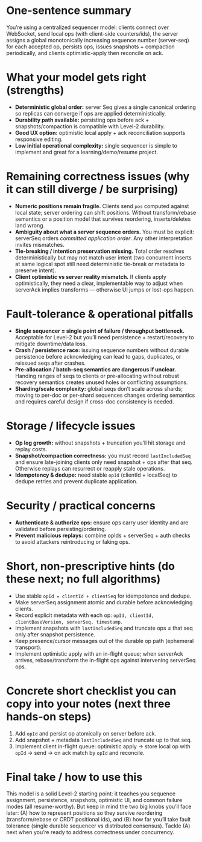 # One-sentence summary

You’re using a centralized sequencer model: clients connect over WebSocket, send local ops (with client-side counters/ids), the server assigns a global monotonically increasing sequence number (server-seq) for each accepted op, persists ops, issues snapshots + compaction periodically, and clients optimistic-apply then reconcile on ack.

# What your model gets right (strengths)

* **Deterministic global order:** server Seq gives a single canonical ordering so replicas can converge if ops are applied deterministically.
* **Durability path available:** persisting ops before ack + snapshots/compaction is compatible with Level-2 durability.
* **Good UX option:** optimistic local apply + ack reconciliation supports responsive editing.
* **Low initial operational complexity:** single sequencer is simple to implement and great for a learning/demo/resume project.

# Remaining correctness issues (why it can still diverge / be surprising)

* **Numeric positions remain fragile.** Clients send `pos` computed against local state; server ordering can shift positions. Without transform/rebase semantics or a position model that survives reordering, inserts/deletes land wrong.
* **Ambiguity about what a server sequence orders.** You must be explicit: serverSeq orders *committed application order*. Any other interpretation invites mismatches.
* **Tie-breaking / intention preservation missing.** Total order resolves deterministically but may not match user intent (two concurrent inserts at same logical spot still need deterministic tie-break or metadata to preserve intent).
* **Client optimistic vs server reality mismatch.** If clients apply optimistically, they need a clear, implementable way to adjust when serverAck implies transforms — otherwise UI jumps or lost-ops happen.

# Fault-tolerance & operational pitfalls

* **Single sequencer = single point of failure / throughput bottleneck.** Acceptable for Level-2 but you’ll need persistence + restart/recovery to mitigate downtime/data loss.
* **Crash / persistence race:** issuing sequence numbers without durable persistence before acknowledging can lead to gaps, duplicates, or reissued seqs after crashes.
* **Pre-allocation / batch-seq semantics are dangerous if unclear.** Handing ranges of seqs to clients or pre-allocating without robust recovery semantics creates unused holes or conflicting assumptions.
* **Sharding/scale complexity:** global seqs don’t scale across shards; moving to per-doc or per-shard sequences changes ordering semantics and requires careful design if cross-doc consistency is needed.

# Storage / lifecycle issues

* **Op log growth:** without snapshots + truncation you’ll hit storage and replay costs.
* **Snapshot/compaction correctness:** you must record `lastIncludedSeq` and ensure late-joining clients only need snapshot + ops after that seq. Otherwise replays can resurrect or reapply stale operations.
* **Idempotency & dedupe:** need stable `opId` (clientId + localSeq) to dedupe retries and prevent duplicate application.

# Security / practical concerns

* **Authenticate & authorize ops:** ensure ops carry user identity and are validated before persisting/ordering.
* **Prevent malicious replays:** combine opIds + serverSeq + auth checks to avoid attackers reintroducing or faking ops.

# Short, non-prescriptive hints (do these next; no full algorithms)

* Use stable `opId = clientId + clientSeq` for idempotence and dedupe.
* Make serverSeq assignment atomic and durable before acknowledging clients.
* Record explicit metadata with each op: `opId, clientId, clientBaseVersion, serverSeq, timestamp`.
* Implement snapshots with `lastIncludedSeq` and truncate ops ≤ that seq only after snapshot persistence.
* Keep presence/cursor messages out of the durable op path (ephemeral transport).
* Implement optimistic apply with an in-flight queue; when serverAck arrives, rebase/transform the in-flight ops against intervening serverSeq ops.

# Concrete short checklist you can copy into your notes (next three hands-on steps)

1. Add `opId` and persist op atomically on server before ack.
2. Add snapshot + metadata `lastIncludedSeq` and truncate up to that seq.
3. Implement client in-flight queue: optimistic apply → store local op with `opId` → send → on ack match by `opId` and reconcile.

# Final take / how to use this

This model is a solid Level-2 starting point: it teaches you sequence assignment, persistence, snapshots, optimistic UI, and common failure modes (all resume-worthy). But keep in mind the two big knobs you’ll face later: (A) how to represent positions so they survive reordering (transform/rebase or CRDT positional ids), and (B) how far you’ll take fault tolerance (single durable sequencer vs distributed consensus). Tackle (A) next when you’re ready to address correctness under concurrency.